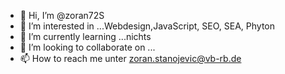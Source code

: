 - 👋 Hi, I’m @zoran72S
- 👀 I’m interested in ...Webdesign,JavaScript, SEO, SEA, Phyton
- 🌱 I’m currently learning ...nichts
- 💞️ I’m looking to collaborate on ...
- 📫 How to reach me  unter zoran.stanojevic@vb-rb.de


<!---
zoran72S/zoran72S is a ✨ special ✨ repository because its `README.md` (this file) appears on your GitHub profile.
You can click the Preview link to take a look at your changes.
--->

